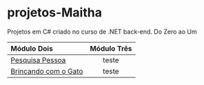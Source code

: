# projetos-Maitha
Projetos em C# criado no curso de .NET back-end. Do Zero ao Um

 
Módulo Dois | Módulo Três 
:--------- | :------: 
[Pesquisa Pessoa](https://github.com/diegonzales1/projetos-Maitha/tree/main/Modulo-dois/PesquisaPessoas) |  teste
[Brincando com o Gato](https://github.com/diegonzales1/projetos-Maitha/tree/main/Modulo-dois/ConsoleApp1) | teste



